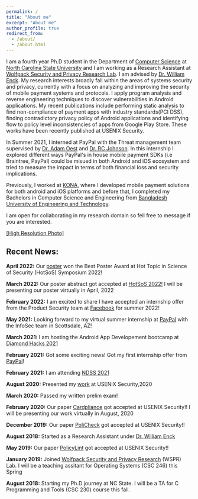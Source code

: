 ```yaml
---
permalink: /
title: "About me"
excerpt: "About me"
author_profile: true
redirect_from: 
  - /about/
  - /about.html
---
```



I am a fourth year Ph.D student in the Department of [Computer Science](https://www.csc.ncsu.edu) at [North Carolina State University](https://www.ncsu.edu) and I am working as a Research Assistant at [Wolfpack Security and Privacy Research Lab](https://wspr.csc.ncsu.edu). I am advised by [Dr. William Enck](https://www.enck.org). My research interests broadly fall within the areas of systems security and privacy, currently with a focus on analyzing and improving the security of mobile payment systems and protocols. I apply program analysis and reverse engineering techniques to discover vulnerabilities in Android applications. My recent publications include performing static analysis to find non-compliance of payment apps with industry standards(PCI DSS), finding contradictory privacy policy of Android applications and identifying flow to policy level inconsistencies of apps from Google Play Store. These works have been recently published at USENIX Security. 

In Summer 2021, I interned at PayPal with the Threat management team supervised by [Dr. Adam Oest](https://www.adamoest.com) and [Dr. RC Johnson](https://www.linkedin.com/in/rc-johnson-7234aa74/). In this internship I explored different ways PayPal's in house mobile payment SDKs (i.e Braintree, PayPal) could be misued in both Android and iOS ecosystem and tried to measure the impact in terms of both financial loss and security implications. 

Previously, I worked at [KONA](https://konai.com), where I developed mobile payment solutions for both android and iOS platforms and before that, I completed my Bachelors in Computer Science and Engineering from [Bangladesh University of Engineering and Technology](https://www.buet.ac.bd/web/). 

I am open for collaborating in my research domain so fell free to message if you are interested. 

[\[High Resolution Photo\]](https://saminmahmud.com/images/full.jpg)

## Recent News:

**April 2022:** Our [poster](https://saminmahmud.com/publications/) won the Best Poster Award at Hot Topic in Science of Security (HotSoS) Symposium 2022!

**March 2022:** Our poster abstract got accepted at [HotSoS 2022!](https://cps-vo.org/group/hotsos/agenda) I will be presenting our poster virtually in April, 2022 

**February 2022:** I am excited to share I have accepted an internship offer from the Product Security team at [Facebook](https://www.metacareers.com) for  summer 2022!

**May 2021:** Looking forward to my virtual summer internship at [PayPal](https://www.paypal.com/us/home) with the InfoSec team in Scottsdale, AZ!

**March 2021:** I am hosting the Android App Developement bootcamp at [Diamond Hacks 2021](https://hopin.com/events/diamondhacks-2021#schedule)

**February 2021:** Got some exciting news! Got my first internship offer from [PayPal](https://www.paypal.com/us/home)!

**February 2021:** I am attending [NDSS 2021](https://www.ndss-symposium.org/ndss2021/)

**August 2020:** Presented my [work](https://www.usenix.org/conference/usenixsecurity20/presentation/mahmud) at USENIX Security,2020 

**March 2020:** Passed my written prelim exam!

**February 2020:** Our paper [Cardpliance](https://www.usenix.org/system/files/sec20-mahmud.pdf) got accepted at USENIX Security!! I will be presenting our work virtually in August, 2020

**December 2019:** Our paper [PoliCheck](https://www.usenix.org/system/files/sec20-andow.pdf) got accepted at USENIX Security!!

**August 2018:** Started as a Research Assistant under [Dr. William Enck](https://www.enck.org)

**May 2019:** Our paper [PolicyLint](https://www.usenix.org/system/files/sec19-andow.pdf) got accepted at USENIX Security!!

**January 2019:** Joined [Wolfpack Security and Privacy Research](https://wspr.csc.ncsu.edu/people.html) (WSPR) Lab. I will be a teaching assitant for Operating Systems (CSC 246) this Spring

**August 2018:** Starting my Ph.D journey at NC State. I will be a TA for C Programming and Tools (CSC 230) course this fall.





